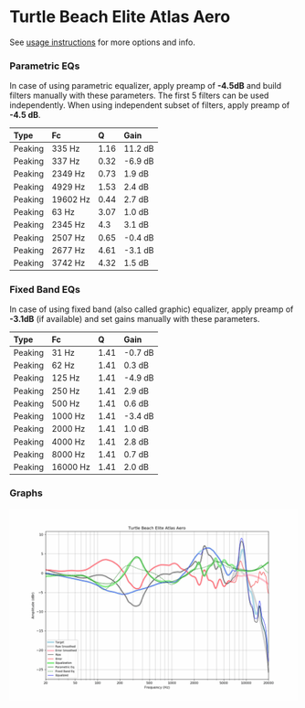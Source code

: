 # Turtle Beach Elite Atlas Aero
See [usage instructions](https://github.com/jaakkopasanen/AutoEq#usage) for more options and info.

### Parametric EQs
In case of using parametric equalizer, apply preamp of **-4.5dB** and build filters manually
with these parameters. The first 5 filters can be used independently.
When using independent subset of filters, apply preamp of **-4.5 dB**.

| Type    | Fc       |    Q | Gain    |
|:--------|:---------|:-----|:--------|
| Peaking | 335 Hz   | 1.16 | 11.2 dB |
| Peaking | 337 Hz   | 0.32 | -6.9 dB |
| Peaking | 2349 Hz  | 0.73 | 1.9 dB  |
| Peaking | 4929 Hz  | 1.53 | 2.4 dB  |
| Peaking | 19602 Hz | 0.44 | 2.7 dB  |
| Peaking | 63 Hz    | 3.07 | 1.0 dB  |
| Peaking | 2345 Hz  | 4.3  | 3.1 dB  |
| Peaking | 2507 Hz  | 0.65 | -0.4 dB |
| Peaking | 2677 Hz  | 4.61 | -3.1 dB |
| Peaking | 3742 Hz  | 4.32 | 1.5 dB  |

### Fixed Band EQs
In case of using fixed band (also called graphic) equalizer, apply preamp of **-3.1dB**
(if available) and set gains manually with these parameters.

| Type    | Fc       |    Q | Gain    |
|:--------|:---------|:-----|:--------|
| Peaking | 31 Hz    | 1.41 | -0.7 dB |
| Peaking | 62 Hz    | 1.41 | 0.3 dB  |
| Peaking | 125 Hz   | 1.41 | -4.9 dB |
| Peaking | 250 Hz   | 1.41 | 2.9 dB  |
| Peaking | 500 Hz   | 1.41 | 0.6 dB  |
| Peaking | 1000 Hz  | 1.41 | -3.4 dB |
| Peaking | 2000 Hz  | 1.41 | 1.0 dB  |
| Peaking | 4000 Hz  | 1.41 | 2.8 dB  |
| Peaking | 8000 Hz  | 1.41 | 0.7 dB  |
| Peaking | 16000 Hz | 1.41 | 2.0 dB  |

### Graphs
![](./Turtle%20Beach%20Elite%20Atlas%20Aero.png)